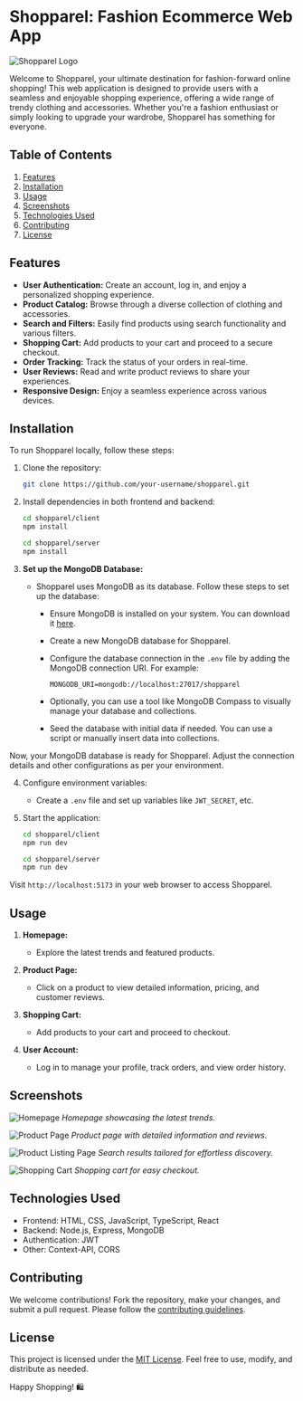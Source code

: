 # Shopparel: Fashion Ecommerce Web App

![Shopparel Logo](/images/home-page.png)

Welcome to Shopparel, your ultimate destination for fashion-forward online shopping! This web application is designed to provide users with a seamless and enjoyable shopping experience, offering a wide range of trendy clothing and accessories. Whether you're a fashion enthusiast or simply looking to upgrade your wardrobe, Shopparel has something for everyone.

## Table of Contents

1. [Features](#features)
2. [Installation](#installation)
3. [Usage](#usage)
4. [Screenshots](#screenshots)
5. [Technologies Used](#technologies-used)
6. [Contributing](#contributing)
7. [License](#license)

## Features

- **User Authentication:** Create an account, log in, and enjoy a personalized shopping experience.
- **Product Catalog:** Browse through a diverse collection of clothing and accessories.
- **Search and Filters:** Easily find products using search functionality and various filters.
- **Shopping Cart:** Add products to your cart and proceed to a secure checkout.
- **Order Tracking:** Track the status of your orders in real-time.
- **User Reviews:** Read and write product reviews to share your experiences.
- **Responsive Design:** Enjoy a seamless experience across various devices.

## Installation

To run Shopparel locally, follow these steps:

1. Clone the repository:

   ```bash
   git clone https://github.com/your-username/shopparel.git
   ```

2. Install dependencies in both frontend and backend:

   ```bash
   cd shopparel/client
   npm install
   ```

   ```bash
   cd shopparel/server
   npm install
   ```

3. **Set up the MongoDB Database:**

   - Shopparel uses MongoDB as its database. Follow these steps to set up the database:

     - Ensure MongoDB is installed on your system. You can download it [here](https://www.mongodb.com/try/download/community).

     - Create a new MongoDB database for Shopparel.

     - Configure the database connection in the `.env` file by adding the MongoDB connection URI. For example:

       ```
       MONGODB_URI=mongodb://localhost:27017/shopparel
       ```

     - Optionally, you can use a tool like MongoDB Compass to visually manage your database and collections.

     - Seed the database with initial data if needed. You can use a script or manually insert data into collections.

Now, your MongoDB database is ready for Shopparel. Adjust the connection details and other configurations as per your environment.

4. Configure environment variables:

   - Create a `.env` file and set up variables like `JWT_SECRET`, etc.

5. Start the application:
   ```bash
   cd shopparel/client
   npm run dev
   ```
   ```bash
   cd shopparel/server
   npm run dev
   ```

Visit `http://localhost:5173` in your web browser to access Shopparel.

## Usage

1. **Homepage:**

   - Explore the latest trends and featured products.

2. **Product Page:**

   - Click on a product to view detailed information, pricing, and customer reviews.

3. **Shopping Cart:**

   - Add products to your cart and proceed to checkout.

4. **User Account:**
   - Log in to manage your profile, track orders, and view order history.

## Screenshots

![Homepage](/images/home-page.png)
_Homepage showcasing the latest trends._

![Product Page](/images/product-page.png)
_Product page with detailed information and reviews._

![Product Listing Page](/images/search-page.png)
_Search results tailored for effortless discovery._

![Shopping Cart](/images/shopping-cart.png)
_Shopping cart for easy checkout._

## Technologies Used

- Frontend: HTML, CSS, JavaScript, TypeScript, React
- Backend: Node.js, Express, MongoDB
- Authentication: JWT
- Other: Context-API, CORS

## Contributing

We welcome contributions! Fork the repository, make your changes, and submit a pull request. Please follow the [contributing guidelines](CONTRIBUTING.md).

## License

This project is licensed under the [MIT License](LICENSE). Feel free to use, modify, and distribute as needed.

Happy Shopping! 🛍️
